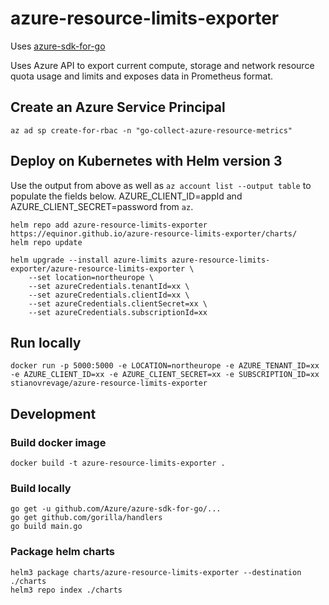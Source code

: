 # azure-resource-limits-exporter

Uses [azure-sdk-for-go](https://github.com/Azure/azure-sdk-for-go)

Uses Azure API to export current compute, storage and network resource
quota usage and limits and exposes data in Prometheus format.

## Create an Azure Service Principal

    az ad sp create-for-rbac -n "go-collect-azure-resource-metrics"

## Deploy on Kubernetes with Helm version 3

Use the output from above as well as `az account list --output table` to populate the fields below. AZURE_CLIENT_ID=appId and AZURE_CLIENT_SECRET=password from `az`.

    helm repo add azure-resource-limits-exporter https://equinor.github.io/azure-resource-limits-exporter/charts/
    helm repo update

    helm upgrade --install azure-limits azure-resource-limits-exporter/azure-resource-limits-exporter \
        --set location=northeurope \
        --set azureCredentials.tenantId=xx \
        --set azureCredentials.clientId=xx \
        --set azureCredentials.clientSecret=xx \
        --set azureCredentials.subscriptionId=xx

## Run locally

    docker run -p 5000:5000 -e LOCATION=northeurope -e AZURE_TENANT_ID=xx -e AZURE_CLIENT_ID=xx -e AZURE_CLIENT_SECRET=xx -e SUBSCRIPTION_ID=xx stianovrevage/azure-resource-limits-exporter

## Development

### Build docker image

    docker build -t azure-resource-limits-exporter .

### Build locally

    go get -u github.com/Azure/azure-sdk-for-go/...
    go get github.com/gorilla/handlers
    go build main.go

### Package helm charts

    helm3 package charts/azure-resource-limits-exporter --destination ./charts
    helm3 repo index ./charts
